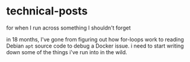 # technical-posts
for when I run across something I shouldn't forget

in 18 months, I've gone from figuring out how for-loops work to reading Debian `apt` source code to debug a Docker issue. i need to start writing down some of the things i've run into in the wild.
